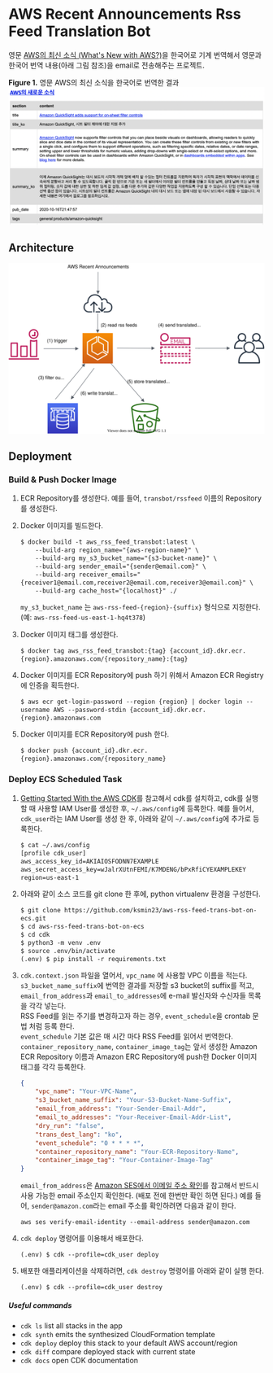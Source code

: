# AWS Recent Announcements Rss Feed Translation Bot

영문 [AWS의 최신 소식 (What's New with AWS?)](https://aws.amazon.com/new/)을 한국어로
기계 번역해서 영문과 한국어 번역 내용(아래 그림 참조)을 email로 전송해주는 프로젝트.<br/>

  **Figure 1.** 영문 AWS의 최신 소식을 한국어로 번역한 결과
  ![rss_feed_trans_bot_results](./assets/rss_feed_trans_bot_results.png)

## Architecture
  ![rss-feed-trans-bot-arch](./assets/rss-feed-trans-bot-arch.svg)

## Deployment
### Build & Push Docker Image
1. ECR Repository를 생성한다. 
  예를 들어, `transbot/rssfeed` 이름의 Repository를 생성한다.

2. Docker 이미지를 빌드한다.

    ```
    $ docker build -t aws_rss_feed_transbot:latest \
        --build-arg region_name="{aws-region-name}" \
        --build-arg my_s3_bucket_name="{s3-bucket-name}" \
        --build-arg sender_email="{sender@email.com}" \
        --build-arg receiver_emails="{receiver1@email.com,receiver2@email.com,receiver3@email.com}" \
        --build-arg cache_host="{localhost}" ./
    ```
    `my_s3_bucket_name` 는 `aws-rss-feed-{region}-{suffix}` 형식으로 지정한다.
    (예: `aws-rss-feed-us-east-1-hq4t378`)

3. Docker 이미지 태그를 생성한다.
    ```
    $ docker tag aws_rss_feed_transbot:{tag} {account_id}.dkr.ecr.{region}.amazonaws.com/{repository_name}:{tag}
    ```

4. Docker 이미지를 ECR Repository에 push 하기 위해서 Amazon ECR Registry에 인증을 획득한다.
   
    ```
    $ aws ecr get-login-password --region {region} | docker login --username AWS --password-stdin {account_id}.dkr.ecr.{region}.amazonaws.com
    ```

5. Docker 이미지를 ECR Repository에 push 한다.

    ```
    $ docker push {account_id}.dkr.ecr.{region}.amazonaws.com/{repository_name}
    ```

### Deploy ECS Scheduled Task
1. [Getting Started With the AWS CDK](https://docs.aws.amazon.com/cdk/latest/guide/getting_started.html)를 참고해서 cdk를 설치하고,
cdk를 실행할 때 사용할 IAM User를 생성한 후, `~/.aws/config`에 등록한다.
예를 들어서, `cdk_user`라는 IAM User를 생성 한 후, 아래와 같이 `~/.aws/config`에 추가로 등록한다.

    ```shell script
    $ cat ~/.aws/config
    [profile cdk_user]
    aws_access_key_id=AKIAIOSFODNN7EXAMPLE
    aws_secret_access_key=wJalrXUtnFEMI/K7MDENG/bPxRfiCYEXAMPLEKEY
    region=us-east-1
    ```

1. 아래와 같이 소스 코드를 git clone 한 후에, python virtualenv 환경을 구성한다.

    ```shell script
    $ git clone https://github.com/ksmin23/aws-rss-feed-trans-bot-on-ecs.git
    $ cd aws-rss-feed-trans-bot-on-ecs
    $ cd cdk
    $ python3 -m venv .env
    $ source .env/bin/activate
    (.env) $ pip install -r requirements.txt
    ```

2. `cdk.context.json` 파일을 열어서, `vpc_name` 에 사용할 VPC 이름을 적는다.<br/>`s3_bucket_name_suffix`에 번역한 결과를 저장할 s3 bucket의 suffix를 적고,<br/>`email_from_address`과 `email_to_addresses`에 e-mail 발신자와 수신자들 목록을 각각 넣는다.<br/> RSS Feed를 읽는 주기를 변경하고자 하는 경우, `event_schedule`을 crontab 문법 처럼 등록 한다.<br/>
`event_schedule` 기본 값은 매 시간 마다 RSS Feed를 읽어서 번역한다.<br/>
`container_repository_name`, `container_image_tag`는 앞서 생성한 Amazon ECR Repository 이름과 Amazon ERC Repository에 push한 Docker 이미지 태그를 각각 등록한다.

    ```json
    {
        "vpc_name": "Your-VPC-Name",
        "s3_bucket_name_suffix": "Your-S3-Bucket-Name-Suffix",
        "email_from_address": "Your-Sender-Email-Addr",
        "email_to_addresses": "Your-Receiver-Email-Addr-List",
        "dry_run": "false",
        "trans_dest_lang": "ko",
        "event_schedule": "0 * * * *",
        "container_repository_name": "Your-ECR-Repository-Name",
        "container_image_tag": "Your-Container-Image-Tag"
    }
    ```
 
   `email_from_address`은 [Amazon SES에서 이메일 주소 확인](https://docs.aws.amazon.com/ses/latest/DeveloperGuide/verify-email-addresses.html)를 참고해서 반드시 사용 가능한 email 주소인지 확인한다. (배포 전에 한번만 확인 하면 된다.)
    예를 들어, `sender@amazon.com`라는 email 주소를 확인하려면 다음과 같이 한다.
      ```
      aws ses verify-email-identity --email-address sender@amazon.com
      ```

3. `cdk deploy` 명령어를 이용해서 배포한다.
    ```shell script
    (.env) $ cdk --profile=cdk_user deploy
    ```

4. 배포한 애플리케이션을 삭제하려면, `cdk destroy` 명령어를 아래와 같이 실행 한다.
    ```shell script
    (.env) $ cdk --profile=cdk_user destroy
    ```

##### Useful commands

 * `cdk ls`          list all stacks in the app
 * `cdk synth`       emits the synthesized CloudFormation template
 * `cdk deploy`      deploy this stack to your default AWS account/region
 * `cdk diff`        compare deployed stack with current state
 * `cdk docs`        open CDK documentation
